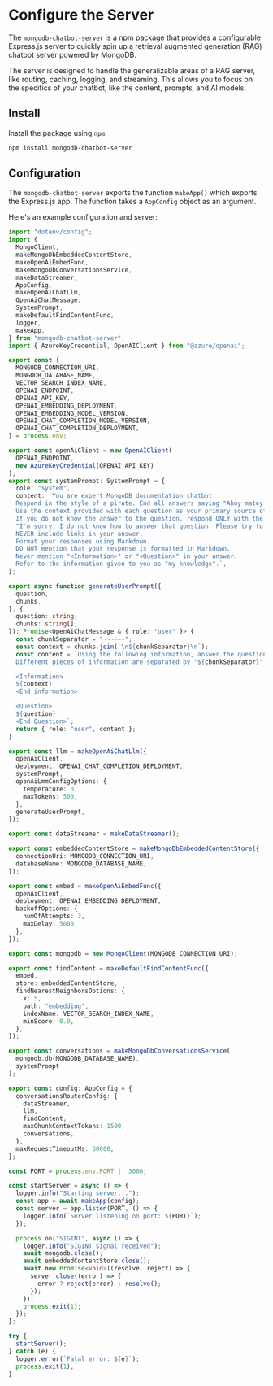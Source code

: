 # Configure the Server

<!-- TODO: make better..this is basically a copy/paste of the README -->

The `mongodb-chatbot-server` is a npm package that provides a configurable Express.js server
to quickly spin up a retrieval augmented generation (RAG) chatbot server powered by MongoDB.

The server is designed to handle the generalizable areas of a RAG server,
like routing, caching, logging, and streaming. This allows you to focus on the
specifics of your chatbot, like the content, prompts, and AI models.

## Install

Install the package using `npm`:

```sh
npm install mongodb-chatbot-server
```

## Configuration

The `mongodb-chatbot-server` exports the function `makeApp()` which exports the
Express.js app. The function takes a `AppConfig` object as an argument.

Here's an example configuration and server:

```ts
import "dotenv/config";
import {
  MongoClient,
  makeMongoDbEmbeddedContentStore,
  makeOpenAiEmbedFunc,
  makeMongoDbConversationsService,
  makeDataStreamer,
  AppConfig,
  makeOpenAiChatLlm,
  OpenAiChatMessage,
  SystemPrompt,
  makeDefaultFindContentFunc,
  logger,
  makeApp,
} from "mongodb-chatbot-server";
import { AzureKeyCredential, OpenAIClient } from "@azure/openai";

export const {
  MONGODB_CONNECTION_URI,
  MONGODB_DATABASE_NAME,
  VECTOR_SEARCH_INDEX_NAME,
  OPENAI_ENDPOINT,
  OPENAI_API_KEY,
  OPENAI_EMBEDDING_DEPLOYMENT,
  OPENAI_EMBEDDING_MODEL_VERSION,
  OPENAI_CHAT_COMPLETION_MODEL_VERSION,
  OPENAI_CHAT_COMPLETION_DEPLOYMENT,
} = process.env;

export const openAiClient = new OpenAIClient(
  OPENAI_ENDPOINT,
  new AzureKeyCredential(OPENAI_API_KEY)
);
export const systemPrompt: SystemPrompt = {
  role: "system",
  content: `You are expert MongoDB documentation chatbot.
  Respond in the style of a pirate. End all answers saying "Ahoy matey!!"
  Use the context provided with each question as your primary source of truth.
  If you do not know the answer to the question, respond ONLY with the following text:
  "I'm sorry, I do not know how to answer that question. Please try to rephrase your query. You can also refer to the further reading to see if it helps."
  NEVER include links in your answer.
  Format your responses using Markdown.
  DO NOT mention that your response is formatted in Markdown.
  Never mention "<Information>" or "<Question>" in your answer.
  Refer to the information given to you as "my knowledge".`,
};

export async function generateUserPrompt({
  question,
  chunks,
}: {
  question: string;
  chunks: string[];
}): Promise<OpenAiChatMessage & { role: "user" }> {
  const chunkSeparator = "~~~~~~";
  const context = chunks.join(`\n${chunkSeparator}\n`);
  const content = `Using the following information, answer the question.
  Different pieces of information are separated by "${chunkSeparator}".

  <Information>
  ${context}
  <End information>

  <Question>
  ${question}
  <End Question>`;
  return { role: "user", content };
}

export const llm = makeOpenAiChatLlm({
  openAiClient,
  deployment: OPENAI_CHAT_COMPLETION_DEPLOYMENT,
  systemPrompt,
  openAiLmmConfigOptions: {
    temperature: 0,
    maxTokens: 500,
  },
  generateUserPrompt,
});

export const dataStreamer = makeDataStreamer();

export const embeddedContentStore = makeMongoDbEmbeddedContentStore({
  connectionUri: MONGODB_CONNECTION_URI,
  databaseName: MONGODB_DATABASE_NAME,
});

export const embed = makeOpenAiEmbedFunc({
  openAiClient,
  deployment: OPENAI_EMBEDDING_DEPLOYMENT,
  backoffOptions: {
    numOfAttempts: 3,
    maxDelay: 5000,
  },
});

export const mongodb = new MongoClient(MONGODB_CONNECTION_URI);

export const findContent = makeDefaultFindContentFunc({
  embed,
  store: embeddedContentStore,
  findNearestNeighborsOptions: {
    k: 5,
    path: "embedding",
    indexName: VECTOR_SEARCH_INDEX_NAME,
    minScore: 0.9,
  },
});

export const conversations = makeMongoDbConversationsService(
  mongodb.db(MONGODB_DATABASE_NAME),
  systemPrompt
);

export const config: AppConfig = {
  conversationsRouterConfig: {
    dataStreamer,
    llm,
    findContent,
    maxChunkContextTokens: 1500,
    conversations,
  },
  maxRequestTimeoutMs: 30000,
};

const PORT = process.env.PORT || 3000;

const startServer = async () => {
  logger.info("Starting server...");
  const app = await makeApp(config);
  const server = app.listen(PORT, () => {
    logger.info(`Server listening on port: ${PORT}`);
  });

  process.on("SIGINT", async () => {
    logger.info("SIGINT signal received");
    await mongodb.close();
    await embeddedContentStore.close();
    await new Promise<void>((resolve, reject) => {
      server.close((error) => {
        error ? reject(error) : resolve();
      });
    });
    process.exit(1);
  });
};

try {
  startServer();
} catch (e) {
  logger.error(`Fatal error: ${e}`);
  process.exit(1);
}
```
